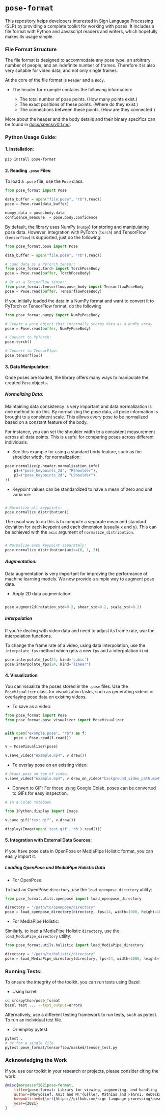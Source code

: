 # `pose-format`

This repository helps developers interested in Sign Language Processing (SLP) by providing a complete toolkit for working with poses. 
It includes a file format with Python and Javascript readers and writers, which hopefully makes its usage simple.

### File Format Structure
The file format is designed to accommodate any pose type, an arbitrary number of people, and an indefinite number of frames. 
Therefore it is also very suitable for video data, and not only single frames.

At the core of the file format is `Header` and a `Body`.

* The header for example contains the following information:

    - The total number of pose points. (How many points exist.)
    - The exact positions of these points. (Where do they exist.)
    - The connections between these points. (How are they connected.)

More about the header and the body details and their binary specifics can be found in [docs/specs/v0.1.md](specs_v01.rst#specs_v01).

### Python Usage Guide: 

#### 1. Installation: 

```bash
pip install pose-format
```

#### 2. Reading `.pose` Files: 

To load a `.pose` file, use the `Pose` class.

```python
from pose_format import Pose

data_buffer = open("file.pose", "rb").read()
pose = Pose.read(data_buffer)

numpy_data = pose.body.data
confidence_measure  = pose.body.confidence
```

By default, the library uses NumPy (`numpy`) for storing and manipulating pose data. However, integration with PyTorch (`torch`) and TensorFlow (`tensorflow`) is supported, just do the following: 

```python
from pose_format.pose import Pose

data_buffer = open("file.pose", "rb").read()

# Load data as a PyTorch tensor:
from pose_format.torch import TorchPoseBody
pose = Pose.read(buffer, TorchPoseBody)

# Or as a TensorFlow tensor:
from pose_format.tensorflow.pose_body import TensorflowPoseBody
pose = Pose.read(buffer, TensorflowPoseBody)
```

If you initially loaded the data in a NumPy format and want to convert it to PyTorch or TensorFlow format, do the following:

```python
from pose_format.numpy import NumPyPoseBody

# Create a pose object that internally stores data as a NumPy array
pose = Pose.read(buffer, NumPyPoseBody)

# Convert to PyTorch:
pose.torch()

# Convert to TensorFlow:
pose.tensorflow()
```


#### 3. Data Manipulation: 

Once poses are loaded, the library offers many ways to manipulate the created `Pose` objects. 

##### Normalizing Data: 

Maintaining data consistency is very important and data normalization is one method to do this. By normalizing the pose data, all pose information is brought to a consistent scale. This allows every pose to be normalized based on a constant feature of the body.

For instance, you can set the shoulder width to a consistent measurement across all data points. This is useful for comparing poses across different individuals. 

* See this example for using a standard body feature, such as the shoulder width, for normalization:

```python
pose.normalize(p.header.normalization_info(
    p1=("pose_keypoints_2d", "RShoulder"),
    p2=("pose_keypoints_2d", "LShoulder")
))
```

* Keypoint values can be standardized to have a mean of zero and unit variance:

```python

# Normalize all keypoints:
pose.normalize_distribution()
```

The usual way to do this is to compute a separate mean and standard deviation for each keypoint and each dimension (usually x and y). This can be achieved with the `axis` argument of `normalize_distribution`. 


```python

# Normalize each keypoint separately:
pose.normalize_distribution(axis=(0, 1, 2))
```

##### Augmentation: 
Data augmentation is very important for improving the performance of machine learning models. We now provide a simple way to augment pose data.

* Apply 2D data augmentation:

```python

pose.augment2d(rotation_std=0.2, shear_std=0.2, scale_std=0.2)
```

##### Interpolation
If you're dealing with video data and need to adjust its frame rate, use the interpolation functions. 

To change the frame rate of a video, using data interpolation, use the `interpolate_fps` method which gets a new `fps` and a interpolation `kind`.

```python
pose.interpolate_fps(24, kind='cubic')
pose.interpolate_fps(24, kind='linear')
```

#### 4. Visualization
You can visualize the poses stored in the `.pose` files.
Use the `PoseVisualizer` class for visualization tasks, such as generating videos or overlaying pose data on existing videos.

* To save as a video: 
```python
from pose_format import Pose
from pose_format.pose_visualizer import PoseVisualizer


with open("example.pose", "rb") as f:
    pose = Pose.read(f.read())

v = PoseVisualizer(pose)

v.save_video("example.mp4", v.draw())
```

* To overlay pose on an existing video: 


```python
# Draws pose on top of video. 
v.save_video("example.mp4", v.draw_on_video("background_video_path.mp4"))
```

* Convert to GIF: 
For those using Google Colab, poses can be converted to GIFs for easy inspection. 

```python
# In a Colab notebook

from IPython.display import Image

v.save_gif("test.gif", v.draw())

display(Image(open('test.gif','rb').read()))
```

#### 5. Integration with External Data Sources:
If you have pose data in OpenPose or MediaPipe Holistic format, you can easily import it. 

##### Loading OpenPose and MediaPipe Holistic Data

* For OpenPose: 

To load an OpenPose `directory`, use the `load_openpose_directory` utility:


```python
from pose_format.utils.openpose import load_openpose_directory

directory = "/path/to/openpose/directory"
pose = load_openpose_directory(directory, fps=24, width=1000, height=1000)
```

* For MediaPipe Holistic: 

Similarly, to load a MediaPipe Holistic `directory`, use the `load_MediaPipe_directory` utility:

```python
from pose_format.utils.holistic import load_MediaPipe_directory

directory = "/path/to/holistic/directory"
pose = load_MediaPipe_directory(directory, fps=24, width=1000, height=1000)
```

### Running Tests:

To ensure the integrity of the toolkit, you can run tests using Bazel:

* Using bazel:

```bash
cd src/python/pose_format
bazel test ... --test_output=errors
```

Alternatively, use a different testing framework to run tests, such as pytest. To run an individual test file.

* Or employ pytest:

```bash
pytest .
# or for a single file
pytest pose_format/tensorflow/masked/tensor_test.py
```

### Acknowledging the Work 

If you use our toolkit in your research or projects, please consider citing the work:

```bibtex
@misc{moryossef2021pose-format, 
    title={pose-format: Library for viewing, augmenting, and handling .pose files},
    author={Moryossef, Amit and M\"{u}ller, Mathias and Fahrni, Rebecka},
    howpublished={\url{https://github.com/sign-language-processing/pose}},
    year={2021}
}
```
